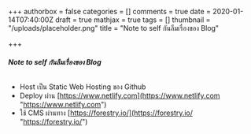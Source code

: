 +++
authorbox = false
categories = []
comments = true
date = 2020-01-14T07:40:00Z
draft = true
mathjax = true
tags = []
thumbnail = "/uploads/placeholder.png"
title = "Note to self กันลืมเรื่องของ Blog"

+++
###### **Note to self กันลืมเรื่องของ Blog**

* Host เป็น Static Web Hosting ของ Github
* Deploy ผ่าน [https://www.netlify.com](https://www.netlify.com "https://www.netlify.com")
* ใช้ CMS ผ่านทาง [https://forestry.io/](https://forestry.io/ "https://forestry.io/")